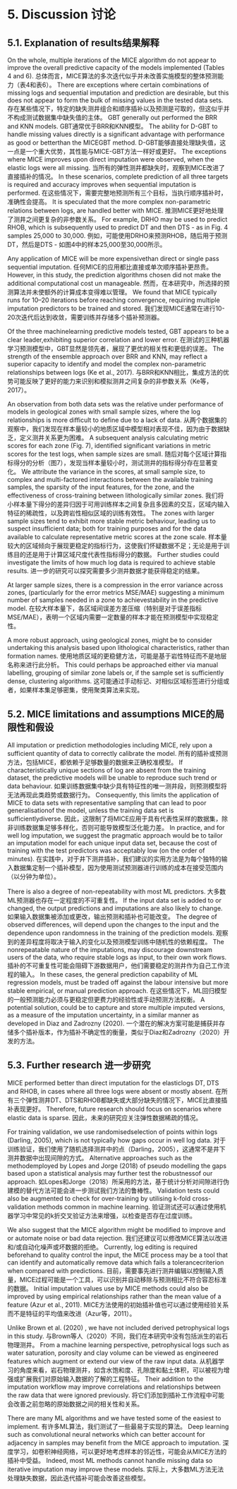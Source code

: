 # 5. Discussion 讨论

## 5.1. Explanation of results结果解释

On the whole, multiple iterations of the MICE algorithm do not appear to improve the overall predictive capacity of the models implemented (Tables 4 and 6).
总体而言，MICE算法的多次迭代似乎并未改善实施模型的整体预测能力（表4和表6）。
There are exceptions where certain combinations of missing logs and sequential imputation and prediction are desirable, but this does not appear to form the bulk of missing values in the tested data sets.
存在某些情况下，特定的缺失测井组合和顺序插补以及预测是可取的，但这似乎并不构成测试数据集中缺失值的主体。
GBT generally out performed the BRR and KNN models.
GBT通常优于BRR和KNN模型。
The ability for D-GBT to handle missing values directly is a significant advantage with performance as good or betterthan the MICEGBT method.
D-GBT能够直接处理缺失值，这一点是一个重大优势，其性能与MICE-GBT方法一样好或更好。
The exceptions where MICE improves upon direct imputation were observed, when the elastic logs were all missing.
当所有的弹性测井都缺失时，观察到MICE改进了直接插补的情况。
In these scenarios, complete prediction of all three targets is required and accuracy improves when sequential imputation is performed.
在这些情况下，需要完整地预测所有三个目标，当执行顺序插补时，准确性会提高。
It is speculated that the more complex non-parametric relations between logs, are handled better with MICE.
推测MICE更好地处理了测井之间更复杂的非参数关系。
For example, DRHO may be used to predict RHOB, which is subsequently used to predict DT and then DTS - as in Fig. 4 samples 25,000 to 30,000.
例如，可能使用DRHO来预测RHOB，随后用于预测DT，然后是DTS - 如图4中的样本25,000至30,000所示。

Any application of MICE will be more expensivethan direct or single pass sequential imputation.
任何MICE的应用都比直接或单次顺序插补更昂贵。
However, in this study, the prediction algorithms chosen did not make the additional computational cost un manageable.
然而，在本研究中，所选择的预测算法并未使额外的计算成本变得难以管理。
We found that MICE typically runs for 10–20 iterations before reaching convergence, requiring multiple imputation predictors to be trained and stored.
我们发现MICE通常在进行10-20次迭代后达到收敛，需要训练并存储多个插补预测器。

Of the three machinelearning predictive models tested, GBT appears to be a clear leader,exhibiting superior correlation and lower error.
在测试的三种机器学习预测模型中，GBT显然是领先者，展现了更优的相关性和更低的误差。
The strength of the ensemble approach over BRR and KNN, may reflect a superior capacity to identify and model the complex non-parametric relationships between logs (Ke et al., 2017).
与BRR和KNN相比，集成方法的优势可能反映了更好的能力来识别和模拟测井之间复杂的非参数关系（Ke等，2017）。

An observation from both data sets was the relative under performance of models in geological zones with small sample sizes, where the log relationships is more difficult to define due to a lack of data.
从两个数据集的观察中，我们发现在样本量较小的地质区域中模型相对表现不佳，因为由于数据缺乏，定义测井关系更为困难。
A subsequent analysis calculating metric scores for each zone (Fig. 7), identified significant variations in metric scores for the test logs, when sample sizes are small.
随后对每个区域计算指标得分的分析（图7），发现当样本量较小时，测试测井的指标得分存在显著变化。
We attribute the variance in the scores, at small sample size, to complex and multi-factored interactions between the available training samples, the sparsity of the input features, for the zone, and the effectiveness of cross-training between lithologically similar zones.
我们将小样本量下得分的差异归因于可用训练样本之间复杂且多因素的交互，区域内输入特征的稀疏性，以及跨岩性相似区域的训练有效性。
The zones with larger sample sizes tend to exhibit more stable metric behaviour, leading us to suspect insufficient data; both for training purposes and for the data available to calculate representative metric scores at the zone scale.
样本量较大的区域倾向于展现更稳定的指标行为，这使我们怀疑数据不足；无论是用于训练目的还是用于计算区域尺度代表性指标得分的数据。
Further studies could investigate the limits of how much log data is required to achieve stable results.
进一步的研究可以探究需要多少测井数据才能获得稳定的结果。

At larger sample sizes, there is a compression in the error variance across zones, (particularly for the error metrics MSE/MAE) suggesting a minimum number of samples needed in a zone to achievestability in the predictive model.
在较大样本量下，各区域间误差方差压缩（特别是对于误差指标MSE/MAE），表明一个区域内需要一定数量的样本才能在预测模型中实现稳定性。

A more robust approach, using geological zones, might be to consider undertaking this analysis based upon lithological characteristics, rather than formation names.
使用地质区域的更稳健方法，可能是基于岩性特征而不是地层名称来进行此分析。
This could perhaps be approached either via manual labelling, grouping of similar zone labels or, if the sample set is sufficiently dense, clustering algorithms.
这可能通过手动标记、对相似区域标签进行分组或者，如果样本集足够密集，使用聚类算法来实现。

## 5.2. MICE limitations and assumptions MICE的局限性和假设

All imputation or prediction methodologies including MICE, rely upon a sufficient quantity of data to correctly calibrate the model.
所有的插补或预测方法，包括MICE，都依赖于足够数量的数据来正确校准模型。
If characteristically unique sections of log are absent from the training dataset, the predictive models will be unable to reproduce such trend or data behaviour.
如果训练数据集中缺少具有特征性的唯一测井段，则预测模型将无法再现此类趋势或数据行为。
Consequently, this limits the application of MICE to data sets with representative sampling that can lead to poor generalisationof the model, unless the training data set is sufficientlydiverse.
因此，这限制了将MICE应用于具有代表性采样的数据集，除非训练数据集足够多样化，否则可能导致模型泛化能力差。
In practice, and for well log imputation, we suggest the pragmatic approach would be to tailor an imputation model for each unique input data set, because the cost of training with the test predictors was acceptably low (on the order of minutes).
在实践中，对于井下测井插补，我们建议的实用方法是为每个独特的输入数据集定制一个插补模型，因为使用测试预测器进行训练的成本在接受范围内（以分钟为单位）。

There is also a degree of non-repeatability with most ML predictors. 
大多数ML预测器也存在一定程度的不可重复性。
If the input data set is added to or changed, the output predictions and imputations are also likely to change.
如果输入数据集被添加或更改，输出预测和插补也可能改变。
The degree of observed differences, will depend upon the changes to the input and the dependence upon randomness in the training of the prediction models.
观察到的差异程度将取决于输入的变化以及预测模型训练中随机性的依赖程度。
The nonrepeatable nature of the imputations, may discourage downstream users of the data, who require stable logs as input, to their own work flows.
插补的不可重复性可能会阻碍下游数据用户，他们需要稳定的测井作为自己工作流程的输入。
In these cases, the general prediction capability of ML regression models, must be traded off against the labour intensive but more stable empirical, or manual prediction approach.
在这些情况下，ML回归模型的一般预测能力必须与更稳定但更费力的经验性或手动预测方法权衡。
A potential solution, could be to capture and store multiple imputed versions, as a measure of the imputation uncertainty, in a similar manner as developed in Diaz and Zadrozny (2020).
一个潜在的解决方案可能是捕获并存储多个插补版本，作为插补不确定性的衡量，类似于Diaz和Zadrozny（2020）开发的方法。

## 5.3. Further research 进一步研究

MICE performed better than direct imputation for the elasticlogs DT, DTS and RHOB, in cases where all three logs were absent or mostly absent. 
在所有三个弹性测井DT、DTS和RHOB都缺失或大部分缺失的情况下，MICE比直接插补表现更好。
Therefore, future research should focus on scenarios where elastic data is sparse.
因此，未来的研究应关注弹性数据稀疏的情况。

For training validation, we use randomisedselection of points within logs (Darling, 2005), which is not typically how gaps occur in well log data.
对于训练验证，我们使用了随机选择测井中的点（Darling，2005），这通常不是井下测井数据中出现间隙的方式。
Alternative approaches such as the methodemployed by Lopes and Jorge (2018) of pseudo modelling the gaps based upon a statistical analysis may further test the robustnessof our approach.
如Lopes和Jorge（2018）所采用的方法，基于统计分析对间隙进行伪建模的替代方法可能会进一步测试我们方法的鲁棒性。
Validation tests could also be augmented to check for over-training by utilising k-fold cross-validation methods common in machine learning.
验证测试还可以通过使用机器学习中常见的k折交叉验证方法来增强，以检查是否存在过度训练。

We also suggest that the MICE algorithm might be modified to improve and or automate noise or bad data rejection.
我们还建议可以修改MICE算法以改进和/或自动化噪声或坏数据的拒绝。
Currently, log editing is required beforehand to quality control the input, the MICE process may be a tool that can identify and automatically remove data which fails a tolerancecriterion when compared with predictions.
目前，需要事先进行测井编辑以控制输入质量，MICE过程可能是一个工具，可以识别并自动移除与预测相比不符合容忍标准的数据。
Initial imputation values use by MICE methods could also be improved by using empirical relationships rather than the mean value of a feature (Azur et al., 2011).
MICE方法使用的初始插补值也可以通过使用经验关系而不是特征的平均值来改进（Azur等，2011）。

Unlike Brown et al. (2020) , we have not included derived petrophysical logs in this study.
与Brown等人（2020）不同，我们在本研究中没有包括派生的岩石物理测井。
From a machine learning perspective, petrophysical logs such as water saturation, porosity and clay volume can be viewed as engineered features which augment or extend our view of the raw input data.
从机器学习的角度来看，岩石物理测井，如含水饱和度、孔隙度和黏土体积，可以被视为增强或扩展我们对原始输入数据的了解的工程特征。
Their addition to the imputation workflow may improve correlations and relationships between the raw data that were ignored previously.
将它们添加到插补工作流程中可能会改善之前忽略的原始数据之间的相关性和关系。

There are many ML algorithms and we have tested some of the easiest to implement.
有许多ML算法，我们测试了一些最易于实现的算法。
Deep learning such as convolutional neural networks which can better account for adjacency in samples may benefit from the MICE approach to imputation.
深度学习，如卷积神经网络，可以更好地考虑样本的邻近性，可能会从MICE方法的插补中受益。
Indeed, most ML methods cannot handle missing data so iterative imputation may improve these models.
实际上，大多数ML方法无法处理缺失数据，因此迭代插补可能会改善这些模型。
